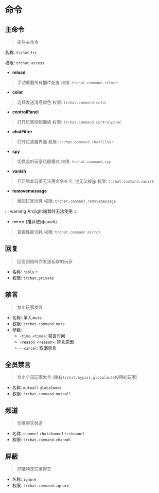 # 命令

## 主命令

> 插件主命令

名称: `trchat` `trc`

权限: `trchat.access`

* **reload**

> 手动重载所有插件配置 权限: `trchat.command.reload`

* **color**

> 选择发送消息颜色 权限: `trchat.command.color`

* **controlPanel**

> 打开玩家控制面板 权限: `trchat.command.controlpanel`

* **chatFilter**

> 打开过滤器界面 权限: `trchat.command.chatFilter`

* **spy**

> 切换监听玩家私聊模式 权限: `trchat.command.spy`

* **vanish**

> 开启后此玩家无法用命令补全, 也无法被@ 权限: `trchat.command.vanish`

* **removemessage**

> 撤回玩家消息 权限: `trchat.command.removemessage`

::: warning
Arclight端暂时无法使用
:::

* ~~mirror~~ (推荐使用spark)

> 查看性能消耗 权限: `trchat.command.mirror`

## 回复

> 回复刚刚向你发送私聊的玩家

* 名称: `reply` `r`
* 权限: `trchat.private`

## 禁言

> 禁止玩家发言

* 名称: 单人:`mute`
* 权限: `trchat.command.mute`
* 参数:
  * `-time <time>`: 禁言时间
  * `-reason <reason>`: 禁言原因
  * `--cancel`: 取消禁言

## 全员禁言

> 禁止全部玩家发言 (除有`trchat.bypass.globalmute`权限的玩家)

* 名称: `muteall` `globalmute`
* 权限: `trchat.command.muteall`

## 频道

> 切换聊天频道

* 名称: `channel` `chatchannel` `trchannel`
* 权限: `trchat.command.channel`

## 屏蔽

> 屏蔽特定玩家聊天

* 名称: `ignore`
* 权限: `trchat.command.ignore`